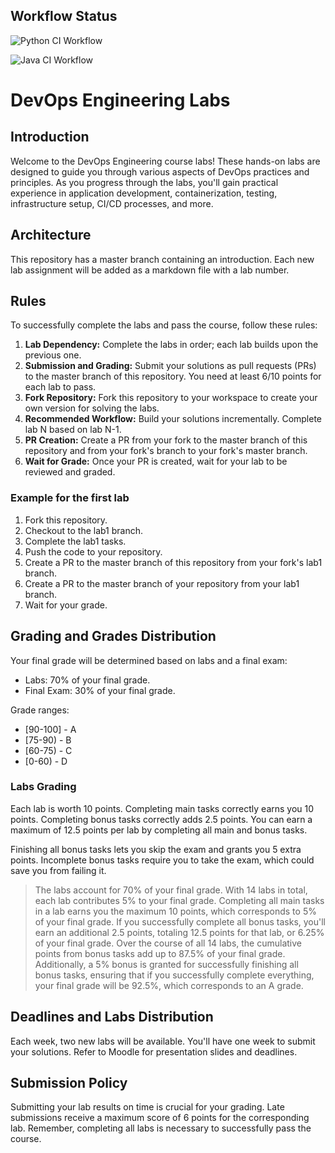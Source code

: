 ## Workflow Status

![Python CI Workflow](https://github.com/starkda/S24-core-course-labs/actions/workflows/python_ci.yml/badge.svg?event=push)

![Java CI Workflow](https://github.com/starkda/S24-core-course-labs/actions/workflows/java_ci.yml/badge.svg?event=push)


# DevOps Engineering Labs

## Introduction

Welcome to the DevOps Engineering course labs! These hands-on labs are designed to guide you through various aspects of
DevOps practices and principles. As you progress through the labs, you'll gain practical experience in application
development, containerization, testing, infrastructure setup, CI/CD processes, and more.

## Architecture

This repository has a master branch containing an introduction. Each new lab assignment will be added as a markdown file
with a lab number.

## Rules

To successfully complete the labs and pass the course, follow these rules:

1. **Lab Dependency:** Complete the labs in order; each lab builds upon the previous one.
2. **Submission and Grading:** Submit your solutions as pull requests (PRs) to the master branch of this repository. You
   need at least 6/10 points for each lab to pass.
3. **Fork Repository:** Fork this repository to your workspace to create your own version for solving the labs.
4. **Recommended Workflow:** Build your solutions incrementally. Complete lab N based on lab N-1.
5. **PR Creation:** Create a PR from your fork to the master branch of this repository and from your fork's branch to
   your fork's master branch.
6. **Wait for Grade:** Once your PR is created, wait for your lab to be reviewed and graded.

### Example for the first lab

1. Fork this repository.
2. Checkout to the lab1 branch.
3. Complete the lab1 tasks.
4. Push the code to your repository.
5. Create a PR to the master branch of this repository from your fork's lab1 branch.
6. Create a PR to the master branch of your repository from your lab1 branch.
7. Wait for your grade.

## Grading and Grades Distribution

Your final grade will be determined based on labs and a final exam:

- Labs: 70% of your final grade.
- Final Exam: 30% of your final grade.

Grade ranges:

- [90-100] - A
- [75-90) - B
- [60-75) - C
- [0-60) - D

### Labs Grading

Each lab is worth 10 points. Completing main tasks correctly earns you 10 points. Completing bonus tasks correctly adds
2.5 points. You can earn a maximum of 12.5 points per lab by completing all main and bonus tasks.

Finishing all bonus tasks lets you skip the exam and grants you 5 extra points. Incomplete bonus tasks require you to
take the exam, which could save you from failing it.

> The labs account for 70% of your final grade. With 14 labs in total, each lab contributes 5% to your final grade.
> Completing all main tasks in a lab earns you the maximum 10 points, which corresponds to 5% of your final grade.
> If you successfully complete all bonus tasks, you'll earn an additional 2.5 points, totaling 12.5 points for that lab,
> or 6.25% of your final grade. Over the course of all 14 labs, the cumulative points from bonus tasks add up to 87.5% of
> your final grade.
> Additionally, a 5% bonus is granted for successfully finishing all bonus tasks, ensuring that if you successfully
> complete everything, your final grade will be 92.5%, which corresponds to an A grade.

## Deadlines and Labs Distribution

Each week, two new labs will be available. You'll have one week to submit your solutions. Refer to Moodle for
presentation slides and deadlines.

## Submission Policy

Submitting your lab results on time is crucial for your grading. Late submissions receive a maximum score of 6 points
for the corresponding lab. Remember, completing all labs is necessary to successfully pass the course.
